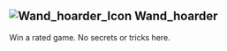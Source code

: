 ## ![Wand_hoarder_Icon](https://raw.githubusercontent.com/1IlIl/wikidata/main/achievement_icons/Wand_hoarder.png) Wand_hoarder





Win a rated game. No secrets or tricks here.

